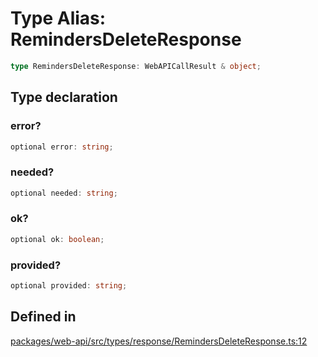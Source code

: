 # Type Alias: RemindersDeleteResponse

```ts
type RemindersDeleteResponse: WebAPICallResult & object;
```

## Type declaration

### error?

```ts
optional error: string;
```

### needed?

```ts
optional needed: string;
```

### ok?

```ts
optional ok: boolean;
```

### provided?

```ts
optional provided: string;
```

## Defined in

[packages/web-api/src/types/response/RemindersDeleteResponse.ts:12](https://github.com/slackapi/node-slack-sdk/blob/main/packages/web-api/src/types/response/RemindersDeleteResponse.ts#L12)
